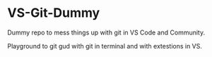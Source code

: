 # VS-Git-Dummy

Dummy repo to mess things up with git in VS Code and Community.


Playground to git gud with git in terminal and with extestions in VS.
